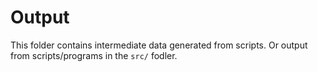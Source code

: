 # Output

This folder contains intermediate data generated from scripts.
Or output from scripts/programs in the `src/` fodler.
